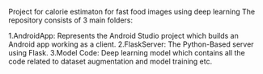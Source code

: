 Project for calorie estimaton for fast food images using deep learning
The repository consists of 3 main folders:

1.AndroidApp: Represents the Android Studio project which builds an Android app working as a client.
2.FlaskServer: The Python-Based server using Flask.
3.Model Code:  Deep learning model which contains all the code related to dataset augmentation and model training etc.
